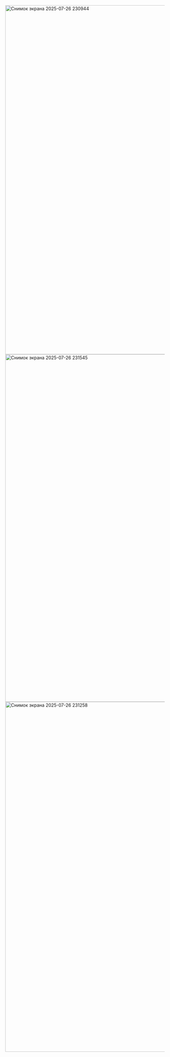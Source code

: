 <img width="1893" height="1098" alt="Снимок экрана 2025-07-26 230944" src="https://github.com/user-attachments/assets/dea03c87-f35b-4e2a-aaad-c1ab067303ab" />
<img width="1888" height="1093" alt="Снимок экрана 2025-07-26 231545" src="https://github.com/user-attachments/assets/6d53e4d9-7663-46ae-af64-3410e2af3390" />
<img width="1883" height="1101" alt="Снимок экрана 2025-07-26 231258" src="https://github.com/user-attachments/assets/a2bcdec3-c23b-41f0-907e-3cb916468811" />
